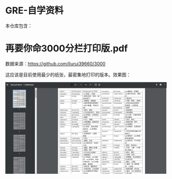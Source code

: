 # GRE-自学资料

本仓库包含：

# 再要你命3000分栏打印版.pdf
数据来源：https://github.com/liurui39660/3000

这应该是目前使用最少的纸张，最密集地打印的版本。效果图：

![image](/image.png)
